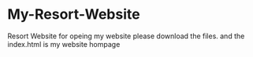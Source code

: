 # My-Resort-Website
Resort Website
for opeing my website please download the files. and the index.html is my website hompage
